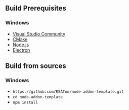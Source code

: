 ## Build Prerequisites
### Windows
* [Visual Studio Community](https://www.visualstudio.com/en-us/products/visual-studio-community-vs.aspx)
* [CMake](http://www.cmake.org/)
* [Node.js](https://nodejs.org)
* [Electron](https://electronjs.org/)

## Build from sources
### Windows
* `https://github.com/RSATom/node-addon-template.git`
* `cd node-addon-template`
* `npm install`
